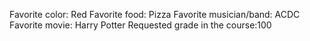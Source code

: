 Favorite color: Red 
Favorite food: Pizza
Favorite musician/band: ACDC 
Favorite movie: Harry Potter
Requested grade in the course:100 
